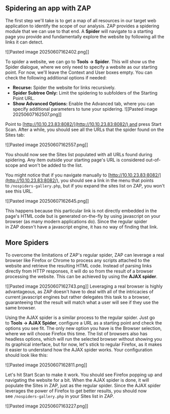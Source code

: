 ## Spidering an app with ZAP

The first step we'll take is to get a map of all resources in our target web application to identify the scope of our analysis. ZAP provides a spidering module that we can use to that end. A **Spider** will navigate to a starting page you provide and fundamentally explore the website by following all the links it can detect.

![[Pasted image 20250607162402.png]]

To spider a website, we can go to **Tools -> Spider**. This will show us the Spider dialogue, where we only need to specify a website as our starting point. For now, we'll leave the Context and User boxes empty. You can check the following additional options if needed:

- **Recurse:** Spider the website for links recursively.
- **Spider Subtree Only:** Limit the spidering to subfolders of the Starting Point URL.
- **Show Advanced Options:** Enable the Advanced tab, where you can specify additional parameters to tune your spidering.
![[Pasted image 20250607162507.png]]

Point to [http://10.10.23.83:8082/](http://10.10.23.83:8082/) and press Start Scan. After a while, you should see all the URLs that the spider found on the Sites tab:

![[Pasted image 20250607162557.png]]

You should now see the Sites list populated with all URLs found during spidering. Any item outside your starting page's URL is considered out-of-scope and won't be added to the list.

You might notice that if you navigate manually to [http://10.10.23.83:8082/](http://10.10.23.83:8082/), you should see a link in the menu that points to `/nospiders-gallery.php`, but if you expand the sites list on ZAP, you won't see this URL.

![[Pasted image 20250607162645.png]]

This happens because this particular link is not directly embedded in the page's HTML code but is generated on-the-fly by using javascript on your browser (as many modern applications do). Since the regular spider in ZAP doesn't have a javascript engine, it has no way of finding that link.

## More Spiders

To overcome the limitations of ZAP's regular spider, ZAP can leverage a real browser like Firefox or Chrome to process any scripts attached to the website and retrieve the resulting HTML code.
Instead of parsing links directly from HTTP responses, it will do so from the result of a browser processing the website. This can be achieved by using the **AJAX spider**.

![[Pasted image 20250607162743.png]]
Leveraging a real browser is highly advantageous, as ZAP doesn't have to deal with all of the intricacies of current javascript engines but rather delegates this task to a browser, guaranteeing that the result will match what a user will see if they use the same browser.

Using the AJAX spider is a similar process to the regular spider. Just go to **Tools -> AJAX Spider**, configure a URL as a starting point and check the options you see fit. The only new option you have is the Browser selection, where we will choose Firefox this time. The list of browsers also has headless options, which will run the selected browser without showing you its graphical interface, but for now, let's stick to regular Firefox, as it makes it easier to understand how the AJAX spider works. Your configuration should look like this:

![[Pasted image 20250607162811.png]]

Let's hit Start Scan to make it work. You should see Firefox popping up and navigating the website for a bit. When the AJAX spider is done, it will populate the Sites in ZAP, just as the regular spider. Since the AJAX spider leverages the power of Firefox to get better results, you should now see `/nospiders-gallery.php` in your Sites list in ZAP.

![[Pasted image 20250607163227.png]]


